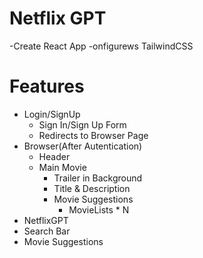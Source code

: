 # Netflix GPT

-Create React App
-onfigurews TailwindCSS

# Features
- Login/SignUp
  - Sign In/Sign Up Form
  - Redirects to Browser Page
- Browser(After Autentication)
  - Header
  - Main Movie
    - Trailer in Background
    - Title & Description
    - Movie Suggestions
      - MovieLists * N
- NetflixGPT
 - Search Bar
 - Movie Suggestions
